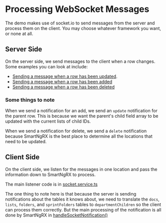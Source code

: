 # Processing WebSocket Messages

The demo makes use of socket.io to send messages from the server and process them on the client. You may choose whatever framework you want, or none at all.

## Server Side

On the server side, we send messages to the client when a row changes. Some examples you can look at include:

- [Sending a message when a row has been updated](https://github.com/DaveMBush/SmartNgRX/blob/main/apps/server/src/app/departments/department.controller.ts#L36-L40).
- [Sending a message when a row has been added](https://github.com/DaveMBush/SmartNgRX/blob/main/apps/server/src/app/departments/department.controller.ts#L86-L90)
- [Sending a message when a row has been deleted](https://github.com/DaveMBush/SmartNgRX/blob/main/apps/server/src/app/departments/department.controller.ts#L100-L104)

### Some things to note

When we send a notification for an add, we send an `update` notification for the parent row. This is because we want the parent's child field array to be updated with the current lists of child IDs.

When we send a notification for delete, we send a `delete` notification because SmartNgRX is the best place to determine all the locations that need to be updated.

## Client Side

On the client side, we listen for the messages in one location and pass the information down to SmartNgRX to process.

The main listener code is in [socket.service.ts](https://github.com/DaveMBush/SmartNgRX/blob/main/apps/demo/src/app/shared/socket.service.ts)

The one thing to note here is that because the server is sending notifications about the tables it knows about, we need to translate the `docs`, `lists`, `folders`, and `sprintFolders` tables to `departmentChildren` so the client can process them correctly. But the main processing of the notification is all done by SmartNgRX in [handleSocketNotification()](https://github.com/DaveMBush/SmartNgRX/blob/main/apps/demo/src/app/shared/socket.service.ts#L39)
